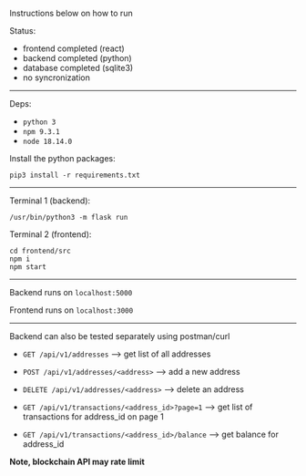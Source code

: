 Instructions below on how to run

Status:
- frontend completed (react)
- backend completed (python)
- database completed (sqlite3)
- no syncronization

---
Deps:

- `python 3`
- `npm 9.3.1`
- `node 18.14.0`

Install the python packages:

`pip3 install -r requirements.txt`

---
Terminal 1 (backend):

`/usr/bin/python3 -m flask run`

Terminal 2 (frontend):

```
cd frontend/src
npm i
npm start
```

----
Backend runs on `localhost:5000`

Frontend runs on `localhost:3000`

----

Backend can also be tested separately using postman/curl

- `GET /api/v1/addresses` --> get list of all addresses
- `POST /api/v1/addresses/<address>` --> add a new address
- `DELETE /api/v1/addresses/<address>` --> delete an address



- `GET /api/v1/transactions/<address_id>?page=1` --> get list of transactions for address_id on page 1
- `GET /api/v1/transactions/<address_id>/balance` --> get balance for address_id


**Note, blockchain API may rate limit**